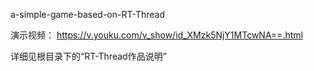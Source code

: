 a-simple-game-based-on-RT-Thread

演示视频：
https://v.youku.com/v_show/id_XMzk5NjY1MTcwNA==.html

详细见根目录下的“RT-Thread作品说明”
